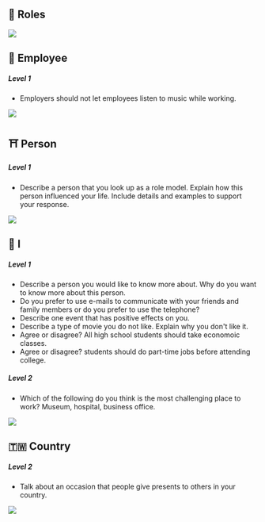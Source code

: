 
## 🚀 Roles

![](http://i.imgur.com/fMd155z.png)

## 🗿 Employee

##### Level 1

* Employers should not let employees listen to music while working.

![](http://i.imgur.com/tzKA9z9.png)

## ⛩ Person

##### Level 1

* Describe a person that you look up as a role model. Explain how this person
  influenced your life. Include details and examples to support your response.

![](http://i.imgur.com/D9Yaec3.png)

## 👾 I

##### Level 1

* Describe a person you would like to know more about. Why do you want to know
  more about this person.
* Do you prefer to use e-mails to communicate with your friends and family members
  or do you prefer to use the telephone?
* Describe one event that has positive effects on you.
* Describe a type of movie you do not like. Explain why you don't like it.
* Agree or disagree? All high school students should take economoic classes.
* Agree or disagree? students should do part-time jobs before attending college.


##### Level 2

* Which of the following do you think is the most challenging place to work?
  Museum, hospital, business office.

![](http://i.imgur.com/0T0G8J8.png)


## 🇹🇼 Country

##### Level 2

* Talk about an occasion that people give presents to others in your country.

![](http://i.imgur.com/w4R9RUb.png)
